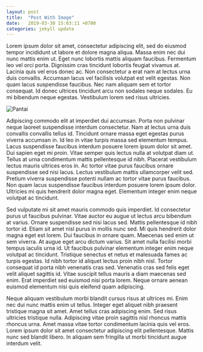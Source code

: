 ```yaml
---
layout: post
title:  "Post With Image"
date:   2019-03-30 15:03:11 +0700
categories: jekyll update
---
```

Lorem ipsum dolor sit amet, consectetur adipiscing elit, sed do eiusmod tempor incididunt ut labore et dolore magna aliqua. Massa enim nec dui nunc mattis enim ut. Eget nunc lobortis mattis aliquam faucibus. Fermentum leo vel orci porta. Dignissim cras tincidunt lobortis feugiat vivamus at. Lacinia quis vel eros donec ac. Non consectetur a erat nam at lectus urna duis convallis. Accumsan lacus vel facilisis volutpat est velit egestas. Non quam lacus suspendisse faucibus. Nec nam aliquam sem et tortor consequat. Id donec ultrices tincidunt arcu non sodales neque sodales. Eu mi bibendum neque egestas. Vestibulum lorem sed risus ultricies.

![Pantai](/nangka/assets/images/pantai.jpg)

Adipiscing commodo elit at imperdiet dui accumsan. Porta non pulvinar neque laoreet suspendisse interdum consectetur. Nam at lectus urna duis convallis convallis tellus id. Tincidunt ornare massa eget egestas purus viverra accumsan in. Id leo in vitae turpis massa sed elementum tempus. Lacus suspendisse faucibus interdum posuere lorem ipsum dolor sit amet. Dui sapien eget mi proin. Vitae semper quis lectus nulla at volutpat diam ut. Tellus at urna condimentum mattis pellentesque id nibh. Placerat vestibulum lectus mauris ultrices eros in. Ac tortor vitae purus faucibus ornare suspendisse sed nisi lacus. Lectus vestibulum mattis ullamcorper velit sed. Pretium viverra suspendisse potenti nullam ac tortor vitae purus faucibus. Non quam lacus suspendisse faucibus interdum posuere lorem ipsum dolor. Ultricies mi quis hendrerit dolor magna eget. Elementum integer enim neque volutpat ac tincidunt.

Sed vulputate mi sit amet mauris commodo quis imperdiet. Id consectetur purus ut faucibus pulvinar. Vitae auctor eu augue ut lectus arcu bibendum at varius. Ornare suspendisse sed nisi lacus sed. Mattis pellentesque id nibh tortor id. Etiam sit amet nisl purus in mollis nunc sed. Mi quis hendrerit dolor magna eget est lorem. Dui faucibus in ornare quam. Maecenas sed enim ut sem viverra. At augue eget arcu dictum varius. Sit amet nulla facilisi morbi tempus iaculis urna id. Ut faucibus pulvinar elementum integer enim neque volutpat ac tincidunt. Tristique senectus et netus et malesuada fames ac turpis egestas. Id nibh tortor id aliquet lectus proin nibh nisl. Tortor consequat id porta nibh venenatis cras sed. Venenatis cras sed felis eget velit aliquet sagittis id. Vitae suscipit tellus mauris a diam maecenas sed enim. Erat imperdiet sed euismod nisi porta lorem. Neque ornare aenean euismod elementum nisi quis eleifend quam adipiscing.

Neque aliquam vestibulum morbi blandit cursus risus at ultrices mi. Enim nec dui nunc mattis enim ut tellus. Integer eget aliquet nibh praesent tristique magna sit amet. Amet tellus cras adipiscing enim. Sed risus ultricies tristique nulla. Adipiscing vitae proin sagittis nisl rhoncus mattis rhoncus urna. Amet massa vitae tortor condimentum lacinia quis vel eros. Lorem ipsum dolor sit amet consectetur adipiscing elit pellentesque. Mattis nunc sed blandit libero. In aliquam sem fringilla ut morbi tincidunt augue interdum velit.
